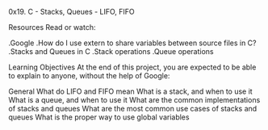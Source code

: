 0x19. C - Stacks, Queues - LIFO, FIFO

Resources
Read or watch:

.Google
.How do I use extern to share variables between source files in C?
.Stacks and Queues in C
.Stack operations
.Queue operations

Learning Objectives
At the end of this project, you are expected to be able to explain to anyone, without the help of Google:

General
What do LIFO and FIFO mean
What is a stack, and when to use it
What is a queue, and when to use it
What are the common implementations of stacks and queues
What are the most common use cases of stacks and queues
What is the proper way to use global variables